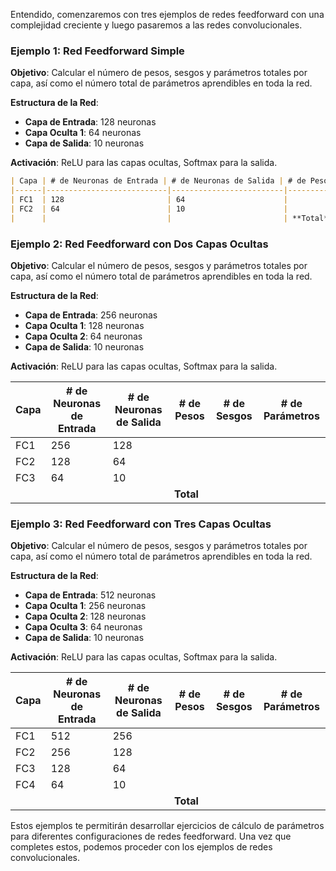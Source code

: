 Entendido, comenzaremos con tres ejemplos de redes feedforward con una complejidad creciente y luego pasaremos a las redes convolucionales.

### Ejemplo 1: Red Feedforward Simple
**Objetivo**: Calcular el número de pesos, sesgos y parámetros totales por capa, así como el número total de parámetros aprendibles en toda la red.

**Estructura de la Red**:
- **Capa de Entrada**: 128 neuronas
- **Capa Oculta 1**: 64 neuronas
- **Capa de Salida**: 10 neuronas

**Activación**: ReLU para las capas ocultas, Softmax para la salida.

```markdown
| Capa | # de Neuronas de Entrada | # de Neuronas de Salida | # de Pesos | # de Sesgos | # de Parámetros |
|------|---------------------------|-------------------------|------------|-------------|----------------|
| FC1  | 128                       | 64                      |            |             |                |
| FC2  | 64                        | 10                      |            |             |                |
|      |                           |                         | **Total**  |             |                |
```

### Ejemplo 2: Red Feedforward con Dos Capas Ocultas
**Objetivo**: Calcular el número de pesos, sesgos y parámetros totales por capa, así como el número total de parámetros aprendibles en toda la red.

**Estructura de la Red**:
- **Capa de Entrada**: 256 neuronas
- **Capa Oculta 1**: 128 neuronas
- **Capa Oculta 2**: 64 neuronas
- **Capa de Salida**: 10 neuronas

**Activación**: ReLU para las capas ocultas, Softmax para la salida.

| Capa | # de Neuronas de Entrada | # de Neuronas de Salida | # de Pesos | # de Sesgos | # de Parámetros |
|------|---------------------------|-------------------------|------------|-------------|----------------|
| FC1  | 256                       | 128                     |            |             |                |
| FC2  | 128                       | 64                      |            |             |                |
| FC3  | 64                        | 10                      |            |             |                |
|      |                           |                         | **Total**  |             |                |


### Ejemplo 3: Red Feedforward con Tres Capas Ocultas
**Objetivo**: Calcular el número de pesos, sesgos y parámetros totales por capa, así como el número total de parámetros aprendibles en toda la red.

**Estructura de la Red**:
- **Capa de Entrada**: 512 neuronas
- **Capa Oculta 1**: 256 neuronas
- **Capa Oculta 2**: 128 neuronas
- **Capa Oculta 3**: 64 neuronas
- **Capa de Salida**: 10 neuronas

**Activación**: ReLU para las capas ocultas, Softmax para la salida.


| Capa | # de Neuronas de Entrada | # de Neuronas de Salida | # de Pesos | # de Sesgos | # de Parámetros |
|------|---------------------------|-------------------------|------------|-------------|----------------|
| FC1  | 512                       | 256                     |            |             |                |
| FC2  | 256                       | 128                     |            |             |                |
| FC3  | 128                       | 64                      |            |             |                |
| FC4  | 64                        | 10                      |            |             |                |
|      |                           |                         | **Total**  |             |                |


Estos ejemplos te permitirán desarrollar ejercicios de cálculo de parámetros para diferentes configuraciones de redes feedforward. Una vez que completes estos, podemos proceder con los ejemplos de redes convolucionales.